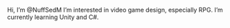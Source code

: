 Hi, I’m @NuffSedM
I’m interested in video game design, especially RPG.
I’m currently learning Unity and C#.
